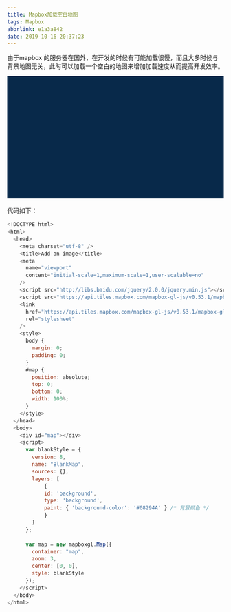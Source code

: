 ```yaml
---
title: Mapbox加载空白地图
tags: Mapbox
abbrlink: e1a3a842
date: 2019-10-16 20:37:23
---
```


由于mapbox 的服务器在国外，在开发的时候有可能加载很慢，而且大多时候与背景地图无关，此时可以加载一个空白的地图来增加加载速度从而提高开发效率。

![1571229959184](Mapbox%E5%8A%A0%E8%BD%BD%E7%A9%BA%E7%99%BD%E5%9C%B0%E5%9B%BE/1571229959184.png)

<!--more-->

代码如下：

```javascript
<!DOCTYPE html>
<html>
  <head>
    <meta charset="utf-8" />
    <title>Add an image</title>
    <meta
      name="viewport"
      content="initial-scale=1,maximum-scale=1,user-scalable=no"
    />
    <script src="http://libs.baidu.com/jquery/2.0.0/jquery.min.js"></script>
    <script src="https://api.tiles.mapbox.com/mapbox-gl-js/v0.53.1/mapbox-gl.js"></script>
    <link
      href="https://api.tiles.mapbox.com/mapbox-gl-js/v0.53.1/mapbox-gl.css"
      rel="stylesheet"
    />
    <style>
      body {
        margin: 0;
        padding: 0;
      }
      #map {
        position: absolute;
        top: 0;
        bottom: 0;
        width: 100%;
      }
    </style>
  </head>
  <body>
    <div id="map"></div>
    <script>
      var blankStyle = {
        version: 8,
        name: "BlankMap",
        sources: {},
        layers: [
			{
        	id: 'background',
        	type: 'background',
        	paint: { 'background-color': '#08294A' } /* 背景颜色 */
      		}
		]
      };

      var map = new mapboxgl.Map({
        container: "map",
        zoom: 3,
        center: [0, 0],
        style: blankStyle
      });
    </script>
  </body>
</html>
```

